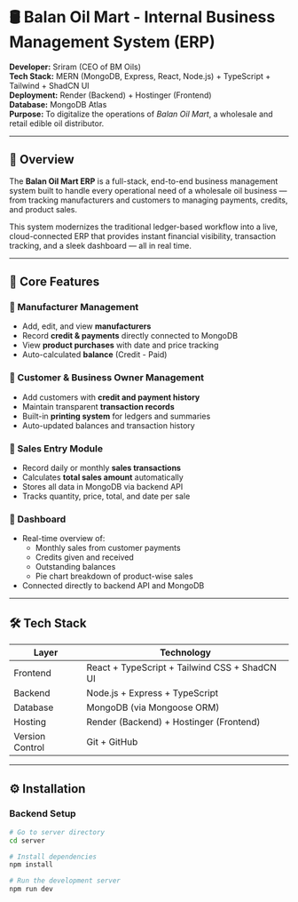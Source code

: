 # 🛢️ Balan Oil Mart - Internal Business Management System (ERP)

**Developer:** Sriram (CEO of BM Oils)  
**Tech Stack:** MERN (MongoDB, Express, React, Node.js) + TypeScript + Tailwind + ShadCN UI  
**Deployment:** Render (Backend) + Hostinger (Frontend)  
**Database:** MongoDB Atlas  
**Purpose:** To digitalize the operations of *Balan Oil Mart*, a wholesale and retail edible oil distributor.

---

## 🚀 Overview

The **Balan Oil Mart ERP** is a full-stack, end-to-end business management system built to handle every operational need of a wholesale oil business — from tracking manufacturers and customers to managing payments, credits, and product sales.

This system modernizes the traditional ledger-based workflow into a live, cloud-connected ERP that provides instant financial visibility, transaction tracking, and a sleek dashboard — all in real time.

---

## 🧩 Core Features

### 🔹 Manufacturer Management
- Add, edit, and view **manufacturers**
- Record **credit & payments** directly connected to MongoDB
- View **product purchases** with date and price tracking
- Auto-calculated **balance** (Credit - Paid)

### 🔹 Customer & Business Owner Management
- Add customers with **credit and payment history**
- Maintain transparent **transaction records**
- Built-in **printing system** for ledgers and summaries
- Auto-updated balances and transaction history

### 🔹 Sales Entry Module
- Record daily or monthly **sales transactions**
- Calculates **total sales amount** automatically
- Stores all data in MongoDB via backend API
- Tracks quantity, price, total, and date per sale

### 🔹 Dashboard
- Real-time overview of:
  - Monthly sales from customer payments
  - Credits given and received
  - Outstanding balances
  - Pie chart breakdown of product-wise sales
- Connected directly to backend API and MongoDB

---

## 🛠️ Tech Stack

| Layer | Technology |
|-------|-------------|
| Frontend | React + TypeScript + Tailwind CSS + ShadCN UI |
| Backend | Node.js + Express + TypeScript |
| Database | MongoDB (via Mongoose ORM) |
| Hosting | Render (Backend) + Hostinger (Frontend) |
| Version Control | Git + GitHub |

---

## ⚙️ Installation

### Backend Setup

```bash
# Go to server directory
cd server

# Install dependencies
npm install

# Run the development server
npm run dev
